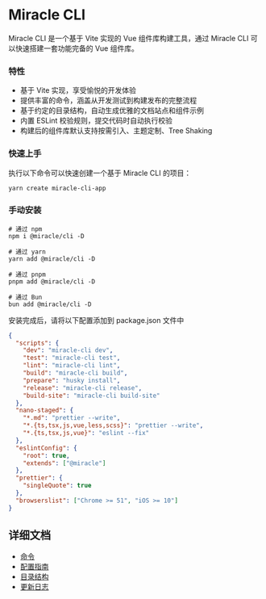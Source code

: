 # Miracle CLI

Miracle CLI 是一个基于 Vite 实现的 Vue 组件库构建工具，通过 Miracle CLI 可以快速搭建一套功能完备的 Vue 组件库。

### 特性

- 基于 Vite 实现，享受愉悦的开发体验
- 提供丰富的命令，涵盖从开发测试到构建发布的完整流程
- 基于约定的目录结构，自动生成优雅的文档站点和组件示例
- 内置 ESLint 校验规则，提交代码时自动执行校验
- 构建后的组件库默认支持按需引入、主题定制、Tree Shaking

### 快速上手

执行以下命令可以快速创建一个基于 Miracle CLI 的项目：

```bash
yarn create miracle-cli-app
```

### 手动安装

```shell
# 通过 npm
npm i @miracle/cli -D

# 通过 yarn
yarn add @miracle/cli -D

# 通过 pnpm
pnpm add @miracle/cli -D

# 通过 Bun
bun add @miracle/cli -D
```

安装完成后，请将以下配置添加到 package.json 文件中

```json
{
  "scripts": {
    "dev": "miracle-cli dev",
    "test": "miracle-cli test",
    "lint": "miracle-cli lint",
    "build": "miracle-cli build",
    "prepare": "husky install",
    "release": "miracle-cli release",
    "build-site": "miracle-cli build-site"
  },
  "nano-staged": {
    "*.md": "prettier --write",
    "*.{ts,tsx,js,vue,less,scss}": "prettier --write",
    "*.{ts,tsx,js,vue}": "eslint --fix"
  },
  "eslintConfig": {
    "root": true,
    "extends": ["@miracle"]
  },
  "prettier": {
    "singleQuote": true
  },
  "browserslist": ["Chrome >= 51", "iOS >= 10"]
}
```

## 详细文档

- [命令](https://github.com/wuxingxi888/miracle/blob/main/packages/miracle-cli/docs/commands.zh-CN.md)
- [配置指南](https://github.com/wuxingxi888/miracle/blob/main/packages/miracle-cli/docs/config.zh-CN.md)
- [目录结构](https://github.com/wuxingxi888/miracle/blob/main/packages/miracle-cli/docs/directory.zh-CN.md)
- [更新日志](https://github.com/wuxingxi888/miracle/blob/main/packages/miracle-cli/changelog.md)
